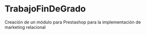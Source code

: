 # TrabajoFinDeGrado
Creación de un módulo para Prestashop para la implementación de marketing relacional
